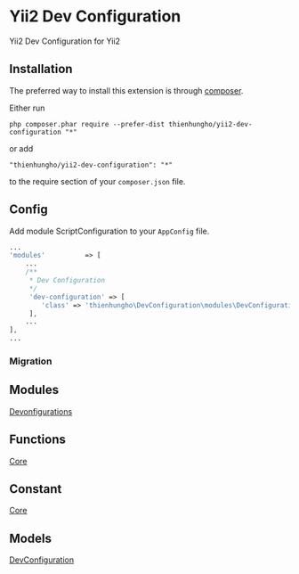 Yii2 Dev Configuration
====================
Yii2 Dev Configuration for Yii2

Installation
------------

The preferred way to install this extension is through [composer](http://getcomposer.org/download/).

Either run

```
php composer.phar require --prefer-dist thienhungho/yii2-dev-configuration "*"
```

or add

```
"thienhungho/yii2-dev-configuration": "*"
```

to the require section of your `composer.json` file.

Config
------------

Add module ScriptConfiguration to your `AppConfig` file.

```php
...
'modules'          => [
    ...
    /**
     * Dev Configuration
     */
     'dev-configuration' => [
        'class' => 'thienhungho\DevConfiguration\modules\DevConfiguration\DevConfiguration',
     ],
    ...
],
...
```

### Migration

Modules
------------

[Devonfigurations](https://github.com/thienhungho/yii2-dev-configuration/tree/master/src/modules/DevConfiguration)

Functions
------------

[Core](https://github.com/thienhungho/yii2-dev-configuration/tree/master/src/functions/core.php)

Constant
------------

[Core](https://github.com/thienhungho/yii2-dev-configuration/tree/master/src/const/core.php)

Models
------------

[DevConfiguration](https://github.com/thienhungho/yii2-dev-configuration/tree/master/src/models/DevConfigudration.php)